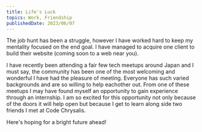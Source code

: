 ```yaml
---
title: Life's Luck
topics: Work, Friendship
publishedDate: 2023/06/07
---
```


The job hunt has been a struggle, however I have worked hard to keep my mentality focused on the end goal. I have managed to acquire one client to build their website (coming soon to a web near you).

I have recently been attending a fair few tech meetups around Japan and I must say, the community has been one of the most welcoming and wonderful I have had the pleasure of meeting. Everyone has such varied backgrounds and are so willing to help eachother out. From one of these meetups I may have found myself an opportunity to gain experience through an internship. I am so excited for this opportunity not only because of the doors it will help open but because I get to learn along side two friends I met at Code Chrysalis.

Here's hoping for a bright future ahead!
